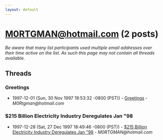 ```yaml
---
layout: default
---
```


# M0RTGMAN@hotmail.com (2 posts)

_Be aware that many list participants used multiple email addresses over their time active on the list. As such this page may not contain all threads available._

## Threads

### Greetings
+ 1997-12-01 (Sun, 30 Nov 1997 18:53:32 -0800 (PST)) - [Greetings](/archive/1997/12/e9f8e04c991ad8706972bc0caa9d92c230732d876394213031dd1991cc377376) - _M0Rtgman@hotmail.com_

### $215 Billion Electricity Industry Deregulates Jan "98
+ 1997-12-28 (Sat, 27 Dec 1997 18:49:46 -0800 (PST)) - [$215 Billion Electricity Industry Deregulates Jan "98](/archive/1997/12/afa79141a71078b5cd0afd8d8886bf62f5676e2b1a89612e2aad7e1345914d26) - _M0RTGMAN@hotmail.com_

